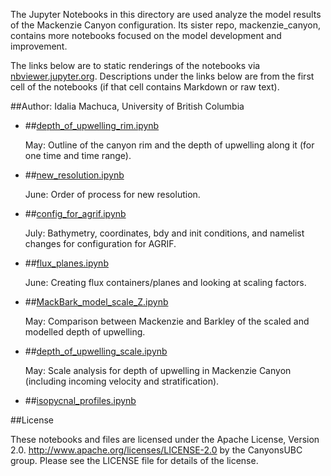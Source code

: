 The Jupyter Notebooks in this directory are used analyze the model results of the Mackenzie Canyon configuration. Its sister repo, mackenzie_canyon, contains more notebooks focused on the model development and improvement.

The links below are to static renderings of the notebooks via
[nbviewer.jupyter.org](http://nbviewer.jupyter.org/).
Descriptions under the links below are from the first cell of the notebooks
(if that cell contains Markdown or raw text).

##Author: Idalia Machuca, University of British Columbia

* ##[depth_of_upwelling_rim.ipynb](http://nbviewer.jupyter.org/urls/bitbucket.org/CanyonsUBC/analysis_mackenzie_canyon/raw/tip/notebooks/depth_of_upwelling_rim.ipynb)  
    
    May: Outline of the canyon rim and the depth of upwelling along it (for one time and time range).  

* ##[new_resolution.ipynb](http://nbviewer.jupyter.org/urls/bitbucket.org/CanyonsUBC/analysis_mackenzie_canyon/raw/tip/notebooks/new_resolution.ipynb)  
    
    June: Order of process for new resolution.  

* ##[config_for_agrif.ipynb](http://nbviewer.jupyter.org/urls/bitbucket.org/CanyonsUBC/analysis_mackenzie_canyon/raw/tip/notebooks/config_for_agrif.ipynb)  
    
    July: Bathymetry, coordinates, bdy and init conditions, and namelist changes for configuration for AGRIF.  

* ##[flux_planes.ipynb](http://nbviewer.jupyter.org/urls/bitbucket.org/CanyonsUBC/analysis_mackenzie_canyon/raw/tip/notebooks/flux_planes.ipynb)  
    
    June: Creating flux containers/planes and looking at scaling factors.  

* ##[MackBark_model_scale_Z.ipynb](http://nbviewer.jupyter.org/urls/bitbucket.org/CanyonsUBC/analysis_mackenzie_canyon/raw/tip/notebooks/MackBark_model_scale_Z.ipynb)  
    
    May: Comparison between Mackenzie and Barkley of the scaled and modelled depth of upwelling.  

* ##[depth_of_upwelling_scale.ipynb](http://nbviewer.jupyter.org/urls/bitbucket.org/CanyonsUBC/analysis_mackenzie_canyon/raw/tip/notebooks/depth_of_upwelling_scale.ipynb)  
    
    May: Scale analysis for depth of upwelling in Mackenzie Canyon (including incoming velocity and stratification).  

* ##[isopycnal_profiles.ipynb](http://nbviewer.jupyter.org/urls/bitbucket.org/CanyonsUBC/analysis_mackenzie_canyon/raw/tip/notebooks/isopycnal_profiles.ipynb)  
    

##License

These notebooks and files are licensed under the Apache License, Version 2.0.
http://www.apache.org/licenses/LICENSE-2.0 by the CanyonsUBC group.
Please see the LICENSE file for details of the license.
